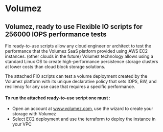 # Volumez

## Volumez, ready to use Flexible IO scripts for 256000 IOPS performance tests

Fio ready-to-use scripts allow any cloud engineer or architect to test the performance that the Volumez SaaS platform provided using AWS EC2 instances. (other clouds in the future)
Volumez technology allows using a standard Linux OS to create high-performance persistence storage clusters at lower costs than cloud block storage solutions.

The attached FIO scripts can test a volume deployment created by the Volumez platform with its unique declarative policy that sets IOPS, BW, and resiliency for any use case that requires a specific performance.
#### To run the attached ready-to-use script one must :
* Open an account at www.volumez.com, use the wizard to create your storage with Volumez
* Select EC2 deployment and use the terraform to deploy the instance in your VPC

